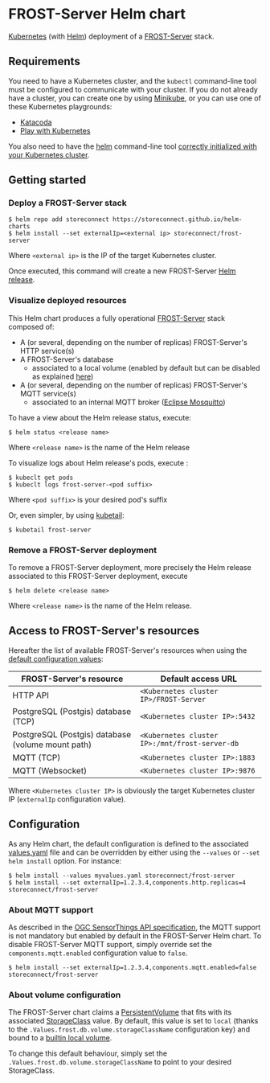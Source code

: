# FROST-Server Helm chart

[Kubernetes](https://kubernetes.io/) (with [Helm](https://helm.sh/)) deployment of a [FROST-Server](https://github.com/FraunhoferIOSB/FROST-Server) stack.

## Requirements

You need to have a Kubernetes cluster, and the `kubectl` command-line tool must be configured to communicate with your cluster. If you do not already have a cluster, you can create one by using [Minikube](https://kubernetes.io/docs/getting-started-guides/minikube), or you can use one of these Kubernetes playgrounds:
- [Katacoda](https://www.katacoda.com/courses/kubernetes/playground)
- [Play with Kubernetes](http://labs.play-with-k8s.com/)

You also need to have the [helm](https://helm.sh/) command-line tool [correctly initialized with your Kubernetes cluster](https://docs.helm.sh/using_helm/#quickstart-guide).

## Getting started

### Deploy a FROST-Server stack

    $ helm repo add storeconnect https://storeconnect.github.io/helm-charts
    $ helm install --set externalIp=<external ip> storeconnect/frost-server  

Where `<external ip>` is the IP of the target Kubernetes cluster.

Once executed, this command will create a new FROST-Server [Helm release](https://docs.helm.sh/using_helm/#quickstart-guide).

### Visualize deployed resources

This Helm chart produces a fully operational [FROST-Server](http://www.opengeospatial.org/standards/sensorthings) stack composed of:
- A (or several, depending on the number of replicas) FROST-Server's HTTP service(s)
- A FROST-Server's database
    - associated to a local volume (enabled by default but can be disabled as explained [here](#about-volume-configuration))
- A (or several, depending on the number of replicas) FROST-Server's MQTT service(s)
    - associated to an internal MQTT broker ([Eclipse Mosquitto](https://projects.eclipse.org/projects/technology.mosquitto))

To have a view about the Helm release status, execute:

    $ helm status <release name>
    
Where `<release name>` is the name of the Helm release

To visualize logs about Helm release's pods, execute :

    $ kubeclt get pods
    $ kubeclt logs frost-server-<pod suffix>
    
Where `<pod suffix>` is your desired pod's suffix

Or, even simpler, by using [kubetail](https://github.com/johanhaleby/kubetail):

    $ kubetail frost-server

### Remove a FROST-Server deployment

To remove a FROST-Server deployment, more precisely the Helm release associated to this FROST-Server deployment, execute

    $ helm delete <release name>

Where `<release name>` is the name of the Helm release.
    
## Access to FROST-Server's resources

Hereafter the list of available FROST-Server's resources when using the [default configuration values](./values.yaml):

FROST-Server's resource                             | Default access URL
--------------------------------------------------- | -----------------------
HTTP API                                            | `<Kubernetes cluster IP>/FROST-Server`
PostgreSQL (Postgis) database (TCP)                 | `<Kubernetes cluster IP>:5432`
PostgreSQL (Postgis) database (volume mount path)   | `<Kubernetes cluster IP>:/mnt/frost-server-db`
MQTT (TCP)                                          | `<Kubernetes cluster IP>:1883`
MQTT (Websocket)                                    | `<Kubernetes cluster IP>:9876`

Where `<Kubernetes cluster IP>` is obviously the target Kubernetes cluster IP (`externalIp` configuration value).
    
## Configuration

As any Helm chart, the default configuration is defined to the associated [values.yaml](./values.yaml) file and can be overridden by either using the `--values` or `--set` `helm install` option. For instance:

    $ helm install --values myvalues.yaml storeconnect/frost-server
    $ helm install --set externalIp=1.2.3.4,components.http.replicas=4 storeconnect/frost-server

### About MQTT support

As described in the [OGC SensorThings API specification](http://docs.opengeospatial.org/is/15-078r6/15-078r6.html#85), the MQTT support is not mandatory but enabled by default in the FROST-Server Helm chart. To disable FROST-Server MQTT support, simply override set the `components.mqtt.enabled` configuration value to `false`. 

    $ helm install --set externalIp=1.2.3.4,components.mqtt.enabled=false storeconnect/frost-server 
    
### About volume configuration

The FROST-Server chart claims a [PersistentVolume](https://kubernetes.io/docs/concepts/storage/persistent-volumes/) that fits with its associated [StorageClass](https://kubernetes.io/docs/concepts/storage/storage-classes/) value.
By default, this value is set to `local` (thanks to the `.Values.frost.db.volume.storageClassName` configuration key) and bound to a [builtin local volume](./templates/db-local-volume.yaml).

To change this default behaviour, simply set the `.Values.frost.db.volume.storageClassName` to point to your desired StorageClass.